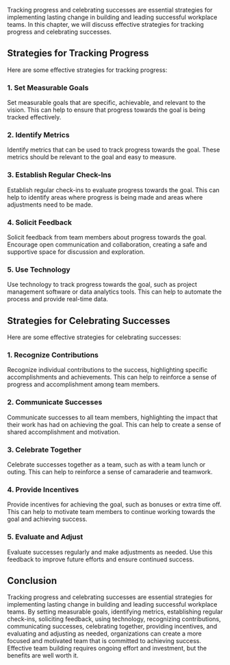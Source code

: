 
Tracking progress and celebrating successes are essential strategies for implementing lasting change in building and leading successful workplace teams. In this chapter, we will discuss effective strategies for tracking progress and celebrating successes.

Strategies for Tracking Progress
--------------------------------

Here are some effective strategies for tracking progress:

### 1. Set Measurable Goals

Set measurable goals that are specific, achievable, and relevant to the vision. This can help to ensure that progress towards the goal is being tracked effectively.

### 2. Identify Metrics

Identify metrics that can be used to track progress towards the goal. These metrics should be relevant to the goal and easy to measure.

### 3. Establish Regular Check-Ins

Establish regular check-ins to evaluate progress towards the goal. This can help to identify areas where progress is being made and areas where adjustments need to be made.

### 4. Solicit Feedback

Solicit feedback from team members about progress towards the goal. Encourage open communication and collaboration, creating a safe and supportive space for discussion and exploration.

### 5. Use Technology

Use technology to track progress towards the goal, such as project management software or data analytics tools. This can help to automate the process and provide real-time data.

Strategies for Celebrating Successes
------------------------------------

Here are some effective strategies for celebrating successes:

### 1. Recognize Contributions

Recognize individual contributions to the success, highlighting specific accomplishments and achievements. This can help to reinforce a sense of progress and accomplishment among team members.

### 2. Communicate Successes

Communicate successes to all team members, highlighting the impact that their work has had on achieving the goal. This can help to create a sense of shared accomplishment and motivation.

### 3. Celebrate Together

Celebrate successes together as a team, such as with a team lunch or outing. This can help to reinforce a sense of camaraderie and teamwork.

### 4. Provide Incentives

Provide incentives for achieving the goal, such as bonuses or extra time off. This can help to motivate team members to continue working towards the goal and achieving success.

### 5. Evaluate and Adjust

Evaluate successes regularly and make adjustments as needed. Use this feedback to improve future efforts and ensure continued success.

Conclusion
----------

Tracking progress and celebrating successes are essential strategies for implementing lasting change in building and leading successful workplace teams. By setting measurable goals, identifying metrics, establishing regular check-ins, soliciting feedback, using technology, recognizing contributions, communicating successes, celebrating together, providing incentives, and evaluating and adjusting as needed, organizations can create a more focused and motivated team that is committed to achieving success. Effective team building requires ongoing effort and investment, but the benefits are well worth it.
